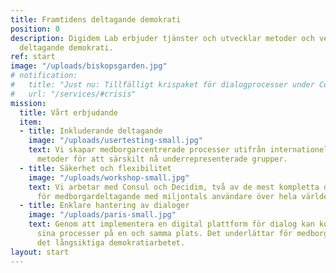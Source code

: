 ```yaml
---
title: Framtidens deltagande demokrati
position: 0
description: Digidem Lab erbjuder tjänster och utvecklar metoder och verktyg för framtidens
  deltagande demokrati.
ref: start
image: "/uploads/biskopsgarden.jpg"
# notification:
#   title: "Just nu: Tillfälligt krispaket för dialogprocesser under Corona-krisen."
#   url: "/services/#crisis"
mission:
  title: Vårt erbjudande
  item:
  - title: Inkluderande deltagande
    image: "/uploads/usertesting-small.jpg"
    text: Vi skapar medborgarcentrerade processer utifrån internationellt beprövade
      metoder för att särskilt nå underrepresenterade grupper.
  - title: Säkerhet och flexibilitet
    image: "/uploads/workshop-small.jpg"
    text: Vi arbetar med Consul och Decidim, två av de mest kompletta digitala plattformarna
      för medborgardeltagande med miljontals användare över hela världen.
  - title: Enklare hantering av dialoger
    image: "/uploads/paris-small.jpg"
    text: Genom att implementera en digital plattform för dialog kan kommuner samla
      sina processer på en och samma plats. Det underlättar för medborgarna och förenklar
      det långsiktiga demokratiarbetet.
layout: start
---
```

